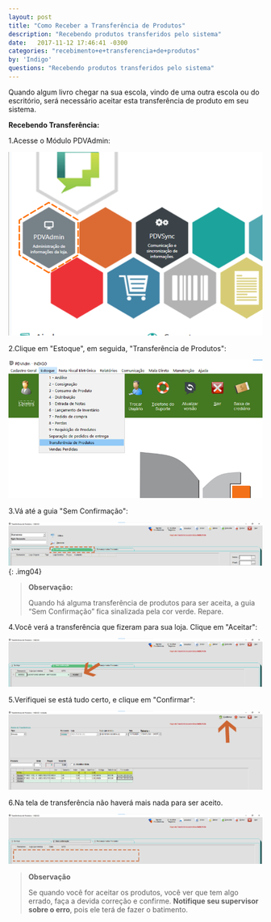```yaml
---
layout: post
title: "Como Receber a Transferência de Produtos"
description: "Recebendo produtos transferidos pelo sistema"
date:   2017-11-12 17:46:41 -0300
categories: "recebimento+e+transferencia+de+produtos"
by: 'Indigo'
questions: "Recebendo produtos transferidos pelo sistema"
---
```


Quando algum livro chegar na sua escola, vindo de uma outra escola ou do escritório, será necessário aceitar esta transferência de produto em seu sistema.

**Recebendo Transferência:**

1.Acesse o Módulo PDVAdmin:

![](../../assets/img/romaneiodeprodutos/-02/01.png)

2.Clique em "Estoque", em seguida, "Transferência de Produtos":

![](../../assets/img/romaneiodeprodutos/-02/02.png)

3.Vá até a guia "Sem Confirmação":

![](../../assets/img/romaneiodeprodutos/-02/03.png)
{: .img04}
>
>**Observação:**
>
>Quando há alguma transferência de produtos para ser aceita, a guia “Sem Confirmação” fica sinalizada pela cor verde. Repare.

4.Você verá a transferência que fizeram para sua loja. Clique em "Aceitar":

![](../../assets/img/romaneiodeprodutos/-02/04.png)

5.Verifiquei se está tudo certo, e clique em "Confirmar":

![](../../assets/img/romaneiodeprodutos/-02/05.png)

6.Na tela de transferência não haverá mais nada para ser aceito.

![](../../assets/img/romaneiodeprodutos/-02/06.png)

>
>**Observação**
>
>Se quando você for aceitar os produtos, você ver que tem algo errado, faça a devida correção e confirme. **Notifique seu supervisor sobre o erro**, pois ele terá de fazer o batimento. 
